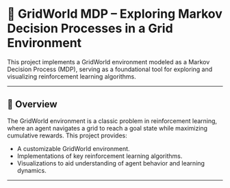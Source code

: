 # 🧭 GridWorld MDP – Exploring Markov Decision Processes in a Grid Environment

This project implements a GridWorld environment modeled as a Markov Decision Process (MDP), serving as a foundational tool for exploring and visualizing reinforcement learning algorithms.

---

## 📖 Overview

The GridWorld environment is a classic problem in reinforcement learning, where an agent navigates a grid to reach a goal state while maximizing cumulative rewards. This project provides:

- A customizable GridWorld environment.
- Implementations of key reinforcement learning algorithms.
- Visualizations to aid understanding of agent behavior and learning dynamics.

---
